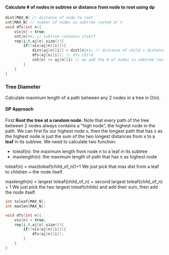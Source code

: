 #### Calculate # of nodes in subtree or distance from node to root using dp
```cpp
dist[MAX_N] // distance of node to root
cnt[MAX_N] // number of nodes in subtree rooted at n
void dfs(int n){
    vis[n] = true;
    cnt[n]++; // subtree contains itself
    rep(i,0,aj[n].size()){
        if(!vis[aj[n][i]]){
            dist[aj[n][i]] = dist[n]+1; // distance of child = distance of node + 1
            dfs(aj[n][i]); // dfs child
            cnt[n] += aj[n][i] // we add the # of nodes in subtree rooted at child to # of nodes in subtree of parent
        }
    }
}
```

### Tree Diameter
Calculate maxmium length of a path between any 2 nodes in a tree in O(n).
#### DP Approach
First **Root the tree at a random node**. Note that every path of the tree between 2 nodes always contains a "high node", the highest node in the path. We can first fix our highest node x, then the longest path that has x as the highest node is just the sum of the two longest distances from x to a **leaf** in its subtree. 
We need to calculate two function:  
- toleaf(n): the maximum length from node n to a leaf in its subtree
- maxlength(n): the maximum length of path that has n as highest node


toleaf(n) = max(toleaf(child_of_n))+1 
We just pick that max dist from a leaf to children + the node itself.

maxlength(n) = largest toleaf(child_of_n) + second largest toleaf(child_of_n) + 1
We just pick the two largest toleaf(childs) and add their sum, then add the node itself.

```cpp
int toleaf[MAX_N];
int maxlen[MAX_N];

void dfs(int n){
	vis[n] = true;
	rep(i,0,aj[n].size()){
		if(!vis[aj[n][i]]){
			dfs(aj[n][i]);
		}
	}
}
```
